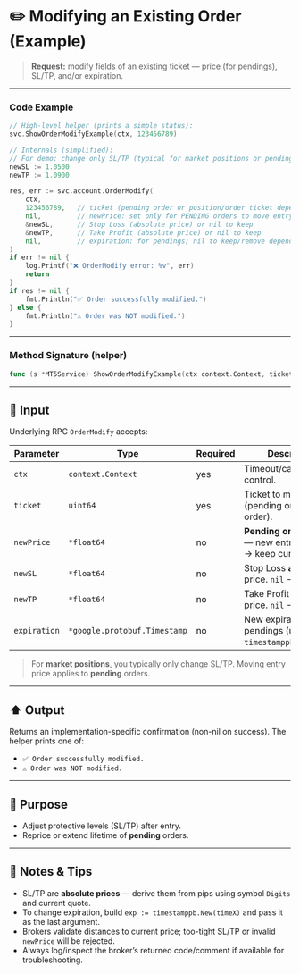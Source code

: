 # ✏️ Modifying an Existing Order (Example)

> **Request:** modify fields of an existing ticket — price (for pendings), SL/TP, and/or expiration.

---

### Code Example

```go
// High-level helper (prints a simple status):
svc.ShowOrderModifyExample(ctx, 123456789)

// Internals (simplified):
// For demo: change only SL/TP (typical for market positions or pendings)
newSL := 1.0500
newTP := 1.0900

res, err := svc.account.OrderModify(
    ctx,
    123456789,   // ticket (pending order or position/order ticket depending on broker semantics)
    nil,         // newPrice: set only for PENDING orders to move entry price
    &newSL,      // Stop Loss (absolute price) or nil to keep
    &newTP,      // Take Profit (absolute price) or nil to keep
    nil,         // expiration: for pendings; nil to keep/remove depending on TIF
)
if err != nil {
    log.Printf("❌ OrderModify error: %v", err)
    return
}
if res != nil {
    fmt.Println("✅ Order successfully modified.")
} else {
    fmt.Println("⚠️ Order was NOT modified.")
}
```

---

### Method Signature (helper)

```go
func (s *MT5Service) ShowOrderModifyExample(ctx context.Context, ticket uint64)
```

---

## 🔽 Input

Underlying RPC `OrderModify` accepts:

| Parameter    | Type                         | Required | Description                                                      |
| ------------ | ---------------------------- | -------- | ---------------------------------------------------------------- |
| `ctx`        | `context.Context`            | yes      | Timeout/cancel control.                                          |
| `ticket`     | `uint64`                     | yes      | Ticket to modify (pending order / order).                        |
| `newPrice`   | `*float64`                   | no       | **Pending orders only** — new entry price. `nil` → keep current. |
| `newSL`      | `*float64`                   | no       | Stop Loss **absolute** price. `nil` → keep.                      |
| `newTP`      | `*float64`                   | no       | Take Profit **absolute** price. `nil` → keep.                    |
| `expiration` | `*google.protobuf.Timestamp` | no       | New expiration for pendings (use `timestamppb.New(...)`).        |

> For **market positions**, you typically only change SL/TP. Moving entry price applies to **pending** orders.

---

## ⬆️ Output

Returns an implementation-specific confirmation (non-nil on success). The helper prints one of:

* `✅ Order successfully modified.`
* `⚠️ Order was NOT modified.`

---

## 🎯 Purpose

* Adjust protective levels (SL/TP) after entry.
* Reprice or extend lifetime of **pending** orders.

---

## 🧩 Notes & Tips

* SL/TP are **absolute prices** — derive them from pips using symbol `Digits` and current quote.
* To change expiration, build `exp := timestamppb.New(timeX)` and pass it as the last argument.
* Brokers validate distances to current price; too-tight SL/TP or invalid `newPrice` will be rejected.
* Always log/inspect the broker’s returned code/comment if available for troubleshooting.
